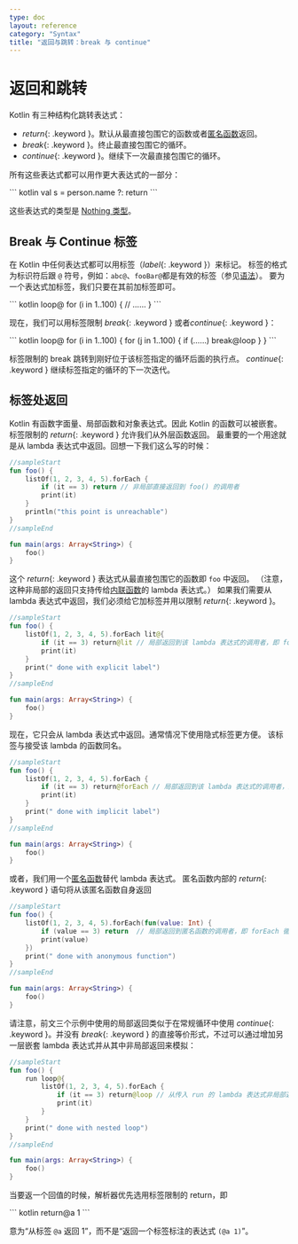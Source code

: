 ```yaml
---
type: doc
layout: reference
category: "Syntax"
title: "返回与跳转：break 与 continue"
---
```


# 返回和跳转

Kotlin 有三种结构化跳转表达式：

* *return*{: .keyword }。默认从最直接包围它的函数或者[匿名函数](lambdas.html#匿名函数)返回。
* *break*{: .keyword }。终止最直接包围它的循环。
* *continue*{: .keyword }。继续下一次最直接包围它的循环。

所有这些表达式都可以用作更大表达式的一部分：

<div class="sample" markdown="1" theme="idea" data-highlight-only>
``` kotlin
val s = person.name ?: return
```
</div>

这些表达式的类型是 [Nothing 类型](exceptions.html#nothing-类型)。

## Break 与 Continue 标签

在 Kotlin 中任何表达式都可以用标签（*label*{: .keyword }）来标记。
标签的格式为标识符后跟 `@` 符号，例如：`abc@`、`fooBar@`都是有效的标签（参见[语法](grammar.html#labelReference)）。
要为一个表达式加标签，我们只要在其前加标签即可。

<div class="sample" markdown="1" theme="idea" data-highlight-only>
``` kotlin
loop@ for (i in 1..100) {
    // ……
}
```
</div>

现在，我们可以用标签限制 *break*{: .keyword } 或者*continue*{: .keyword }：

<div class="sample" markdown="1" theme="idea" data-highlight-only>
``` kotlin
loop@ for (i in 1..100) {
    for (j in 1..100) {
        if (……) break@loop
    }
}
```
</div>

标签限制的 break 跳转到刚好位于该标签指定的循环后面的执行点。
*continue*{: .keyword } 继续标签指定的循环的下一次迭代。


## 标签处返回

Kotlin 有函数字面量、局部函数和对象表达式。因此 Kotlin 的函数可以被嵌套。
标签限制的 *return*{: .keyword } 允许我们从外层函数返回。
最重要的一个用途就是从 lambda 表达式中返回。回想一下我们这么写的时候：



``` kotlin
//sampleStart
fun foo() {
    listOf(1, 2, 3, 4, 5).forEach {
        if (it == 3) return // 非局部直接返回到 foo() 的调用者
        print(it)
    }
    println("this point is unreachable")
}
//sampleEnd

fun main(args: Array<String>) {
    foo()
}
```

这个 *return*{: .keyword } 表达式从最直接包围它的函数即 `foo` 中返回。
（注意，这种非局部的返回只支持传给[内联函数](inline-functions.html)的 lambda 表达式。）
如果我们需要从 lambda 表达式中返回，我们必须给它加标签并用以限制 *return*{: .keyword }。



``` kotlin
//sampleStart
fun foo() {
    listOf(1, 2, 3, 4, 5).forEach lit@{
        if (it == 3) return@lit // 局部返回到该 lambda 表达式的调用者，即 forEach 循环
        print(it)
    }
    print(" done with explicit label")
}
//sampleEnd

fun main(args: Array<String>) {
    foo()
}
```

现在，它只会从 lambda 表达式中返回。通常情况下使用隐式标签更方便。
该标签与接受该 lambda 的函数同名。



``` kotlin
//sampleStart
fun foo() {
    listOf(1, 2, 3, 4, 5).forEach {
        if (it == 3) return@forEach // 局部返回到该 lambda 表达式的调用者，即 forEach 循环
        print(it)
    }
    print(" done with implicit label")
}
//sampleEnd

fun main(args: Array<String>) {
    foo()
}
```

或者，我们用一个[匿名函数](lambdas.html#匿名函数)替代 lambda 表达式。
匿名函数内部的 *return*{: .keyword } 语句将从该匿名函数自身返回



``` kotlin
//sampleStart
fun foo() {
    listOf(1, 2, 3, 4, 5).forEach(fun(value: Int) {
        if (value == 3) return  // 局部返回到匿名函数的调用者，即 forEach 循环
        print(value)
    })
    print(" done with anonymous function")
}
//sampleEnd

fun main(args: Array<String>) {
    foo()
}
```

请注意，前文三个示例中使用的局部返回类似于在常规循环中使用 *continue*{: .keyword }。并没有 *break*{: .keyword } 的直接等价形式，不过可以通过增加另一层嵌套 lambda 表达式并从其中非局部返回来模拟：



``` kotlin
//sampleStart
fun foo() {
    run loop@{
        listOf(1, 2, 3, 4, 5).forEach {
            if (it == 3) return@loop // 从传入 run 的 lambda 表达式非局部返回
            print(it)
        }
    }
    print(" done with nested loop")
}
//sampleEnd

fun main(args: Array<String>) {
    foo()
}
```

当要返一个回值的时候，解析器优先选用标签限制的 return，即

<div class="sample" markdown="1" theme="idea" data-highlight-only>
``` kotlin
return@a 1
```
</div>

意为“从标签 `@a` 返回 1”，而不是“返回一个标签标注的表达式 `(@a 1)`”。
